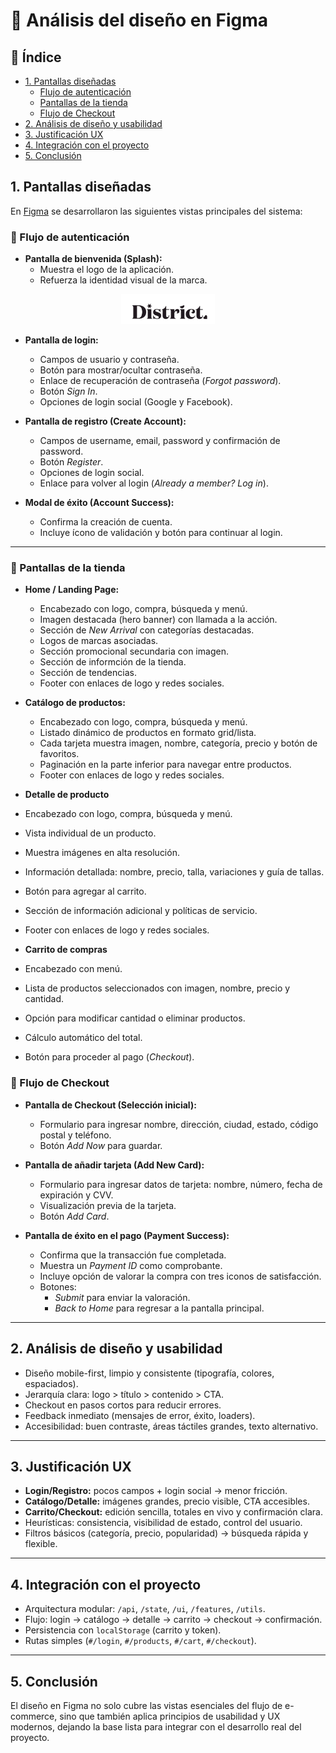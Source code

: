 # 🎨 Análisis del diseño en Figma

## 📑 Índice
- [1. Pantallas diseñadas](#1-pantallas-diseñadas)
  - [Flujo de autenticación](#-flujo-de-autenticación)
  - [Pantallas de la tienda](#-pantallas-de-la-tienda)
  - [Flujo de Checkout](#-flujo-de-checkout)
- [2. Análisis de diseño y usabilidad](#2-análisis-de-diseño-y-usabilidad)
- [3. Justificación UX](#3-justificación-ux)
- [4. Integración con el proyecto](#4-integración-con-el-proyecto)
- [5. Conclusión](#5-conclusión )

## 1. Pantallas diseñadas

En [Figma](https://www.figma.com/design/6HFe4ssA0Sb96y06MzWRip/Untitled?node-id=0-1&m=dev&t=g66UOxt80POAkrtr-1) se desarrollaron las siguientes vistas principales del sistema:

### 🔹 Flujo de autenticación

- **Pantalla de bienvenida (Splash):**
  - Muestra el logo de la aplicación.
  - Refuerza la identidad visual de la marca.

<div align="center">
  <img src="/documentacion/logo.svg" alt="Pantalla 1" width="150"/>
</div>

- **Pantalla de login:**
  - Campos de usuario y contraseña.
  - Botón para mostrar/ocultar contraseña.
  - Enlace de recuperación de contraseña (*Forgot password*).
  - Botón *Sign In*.
  - Opciones de login social (Google y Facebook).



- **Pantalla de registro (Create Account):**
  - Campos de username, email, password y confirmación de password.
  - Botón *Register*.
  - Opciones de login social.
  - Enlace para volver al login (*Already a member? Log in*).



- **Modal de éxito (Account Success):**
  - Confirma la creación de cuenta.
  - Incluye ícono de validación y botón para continuar al login.



---

### 🔹 Pantallas de la tienda

- **Home / Landing Page:**
  - Encabezado con logo, compra, búsqueda y menú.
  - Imagen destacada (hero banner) con llamada a la acción.
  - Sección de *New Arrival* con categorías destacadas.
  - Logos de marcas asociadas.
  - Sección promocional secundaria con imagen.
  - Sección de informción de la tienda.
  - Sección de tendencias.
  - Footer con enlaces de logo y redes sociales.



- **Catálogo de productos:**
  - Encabezado con logo, compra, búsqueda y menú.
  - Listado dinámico de productos en formato grid/lista.
  - Cada tarjeta muestra imagen, nombre, categoría, precio y botón de favoritos.
  - Paginación en la parte inferior para navegar entre productos.
  - Footer con enlaces de logo y redes sociales.



- **Detalle de producto**
- Encabezado con logo, compra, búsqueda y menú.
- Vista individual de un producto.
- Muestra imágenes en alta resolución.
- Información detallada: nombre, precio, talla, variaciones y guía de tallas.
- Botón para agregar al carrito.
- Sección de información adicional y políticas de servicio.
- Footer con enlaces de logo y redes sociales.



- **Carrito de compras**
- Encabezado con menú.
- Lista de productos seleccionados con imagen, nombre, precio y cantidad.
- Opción para modificar cantidad o eliminar productos.
- Cálculo automático del total.
- Botón para proceder al pago (*Checkout*).

### 🔹 Flujo de Checkout

- **Pantalla de Checkout (Selección inicial):**
  - Formulario para ingresar nombre, dirección, ciudad, estado, código postal y teléfono.
  - Botón *Add Now* para guardar.



- **Pantalla de añadir tarjeta (Add New Card):**
  - Formulario para ingresar datos de tarjeta: nombre, número, fecha de expiración y CVV.
  - Visualización previa de la tarjeta.
  - Botón *Add Card*.



- **Pantalla de éxito en el pago (Payment Success):**
  - Confirma que la transacción fue completada.
  - Muestra un *Payment ID* como comprobante.
  - Incluye opción de valorar la compra con tres iconos de satisfacción.
  - Botones:
    - *Submit* para enviar la valoración.
    - *Back to Home* para regresar a la pantalla principal.



---
## 2. Análisis de diseño y usabilidad
- Diseño mobile-first, limpio y consistente (tipografía, colores, espaciados).  
- Jerarquía clara: logo > título > contenido > CTA.  
- Checkout en pasos cortos para reducir errores.  
- Feedback inmediato (mensajes de error, éxito, loaders).  
- Accesibilidad: buen contraste, áreas táctiles grandes, texto alternativo.  
---
## 3. Justificación UX
- **Login/Registro:** pocos campos + login social → menor fricción.  
- **Catálogo/Detalle:** imágenes grandes, precio visible, CTA accesibles.  
- **Carrito/Checkout:** edición sencilla, totales en vivo y confirmación clara.  
- Heurísticas: consistencia, visibilidad de estado, control del usuario.  
- Filtros básicos (categoría, precio, popularidad) → búsqueda rápida y flexible.  
---
## 4. Integración con el proyecto
- Arquitectura modular: `/api`, `/state`, `/ui`, `/features`, `/utils`.  
- Flujo: login → catálogo → detalle → carrito → checkout → confirmación.  
- Persistencia con `localStorage` (carrito y token).  
- Rutas simples (`#/login`, `#/products`, `#/cart`, `#/checkout`).  
---
## 5. Conclusión
El diseño en Figma no solo cubre las vistas esenciales del flujo de e-commerce, sino que también aplica principios de usabilidad y UX modernos, dejando la base lista para integrar con el desarrollo real del proyecto.

